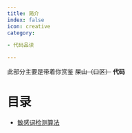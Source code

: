 ```yaml
---
title: 简介
index: false
icon: creative
category:

- 代码品读

---
```


此部分主要是带着你赏鉴 ~~屎山（口区）~~ **代码**

# 目录

- [敏感词检测算法](sw_algorithm.md)
